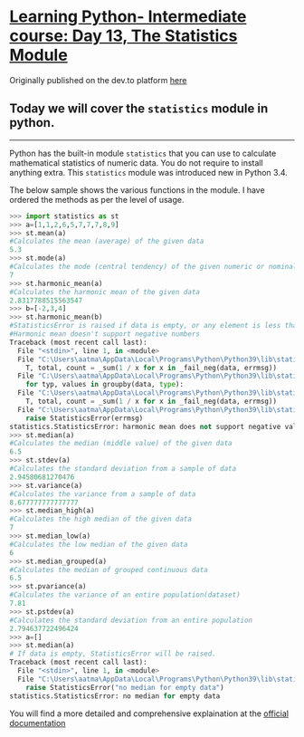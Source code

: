 # [Learning Python- Intermediate course: Day 13, The Statistics Module](https://dev.to/aatmaj/learning-python-intermediate-course-day-13-the-statistics-module-2bb5)

Originally published on the dev.to platform [here](https://dev.to/aatmaj/learning-python-intermediate-course-day-13-the-statistics-module-2bb5)

Today we will cover the `statistics` module in python.
---
____
Python has the built-in module `statistics` that you can use to calculate mathematical statistics of numeric data. You do not require to install anything extra. This `statistics` module was introduced new in Python 3.4.


The below sample shows the various functions in the module. I have ordered the methods as per the level of usage.

```python
>>> import statistics as st
>>> a=[1,1,2,6,5,7,7,7,8,9]
>>> st.mean(a)
#Calculates the mean (average) of the given data
5.3
>>> st.mode(a)
#Calculates the mode (central tendency) of the given numeric or nominal data
7
>>> st.harmonic_mean(a) 
#Calculates the harmonic mean of the given data
2.8317788515563547
>>> b=[-2,3,4]
>>> st.harmonic_mean(b)
#StatisticsError is raised if data is empty, or any element is less than zero. 
#Harmonic mean doesn't support negative numbers
Traceback (most recent call last):
  File "<stdin>", line 1, in <module>
  File "C:\Users\aatma\AppData\Local\Programs\Python\Python39\lib\statistics.py", line 406, in harmonic_mean
    T, total, count = _sum(1 / x for x in _fail_neg(data, errmsg))
  File "C:\Users\aatma\AppData\Local\Programs\Python\Python39\lib\statistics.py", line 164, in _sum
    for typ, values in groupby(data, type):
  File "C:\Users\aatma\AppData\Local\Programs\Python\Python39\lib\statistics.py", line 406, in <genexpr>
    T, total, count = _sum(1 / x for x in _fail_neg(data, errmsg))
  File "C:\Users\aatma\AppData\Local\Programs\Python\Python39\lib\statistics.py", line 289, in _fail_neg
    raise StatisticsError(errmsg)
statistics.StatisticsError: harmonic mean does not support negative values
>>> st.median(a)
#Calculates the median (middle value) of the given data
6.5
>>> st.stdev(a)
#Calculates the standard deviation from a sample of data
2.94580681270476
>>> st.variance(a)
#Calculates the variance from a sample of data
8.677777777777777
>>> st.median_high(a)
#Calculates the high median of the given data
7
>>> st.median_low(a)
#Calculates the low median of the given data
6
>>> st.median_grouped(a)
#Calculates the median of grouped continuous data
6.5
>>> st.pvariance(a)
#Calculates the variance of an entire population(dataset)
7.81
>>> st.pstdev(a)
#Calculates the standard deviation from an entire population
2.794637722496424
>>> a=[]
>>> st.median(a)
# If data is empty, StatisticsError will be raised.
Traceback (most recent call last):
  File "<stdin>", line 1, in <module>
  File "C:\Users\aatma\AppData\Local\Programs\Python\Python39\lib\statistics.py", line 430, in median
    raise StatisticsError("no median for empty data")
statistics.StatisticsError: no median for empty data
```
You will find a more detailed and comprehensive explaination at the [official documentation](https://docs.python.org/3/library/statistics.html)
